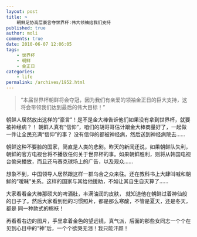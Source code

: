 ```yaml
---
layout: post
title: >
    朝鲜足协高层豪言夺世界杯:伟大领袖给我们支持
published: true
author: moli
comments: true
date: 2010-06-07 12:06:05
tags:
    - 世界杯
    - 朝鲜
    - 金正日
categories:
    - life
permalink: /archives/1952.html
---
```

> “本届世界杯朝鲜将会夺冠，因为我们有亲爱的领袖金正日的巨大支持，这将会带领我们达到最后的伟大目标！”

[][1]朝鲜人居然放出这样的“豪言”！是不是金大棒告诉他们如果没有拿到世界杯，就要被神经病？！ 朝鲜人真有“信仰”，咱们的胡哥哥估计跟金大棒商量好了，一起做一件让全民充满“信仰”的事？ 没有信仰的都被神经病，然后送到神经病院去……

朝鲜这种不要脸的国家，简直是人类的悲剧。昨天的新闻还说，如果朝鲜队失利，朝鲜的官方电视台将不播放任何关于世界杯的事。如果朝鲜胜利，则将从韩国电视台偷来播放，而且还马赛克球场上的广告，以及观众……

想象不到，中国领导人居然跟这样一群乌合之众来往。还在教科书上大肆叫喊和朝鲜的“暧昧”关系。这样的国家与其给他援助，不如让其自生自灭算了……

大家看看金大棒那硕大的啤酒肚，丰满油润的皮肤， 就知道他在朝鲜过着神仙般的日子了。然后大家看到他的习惯照片，都是那么寒酸，不管是夏天，还是冬天，都是 同一种款式的棉袄！

再看看右边的图片，手里拿着金色的望远镜，真气派，后面的那些女同志一个个在见到心目中的“神”后，一个个欲哭无泪！我只能汗颜！

 [1]: http://huoxr.com/wp-content/uploads/2010/06/20070706121039fa5.jpg